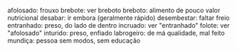 afolosado: frouxo
brebote: ver breboto
breboto: alimento de pouco valor nutricional
desabar: ir embora (geralmente rápido)
desembestar: faltar freio
entranhado: preso, do lado de dentro
incruado: ver "entranhado"
folote: ver "afolosado"
inturido: preso, enfiado
labrogeiro: de má qualidade, mal feito
mundiça: pessoa sem modos, sem educação
